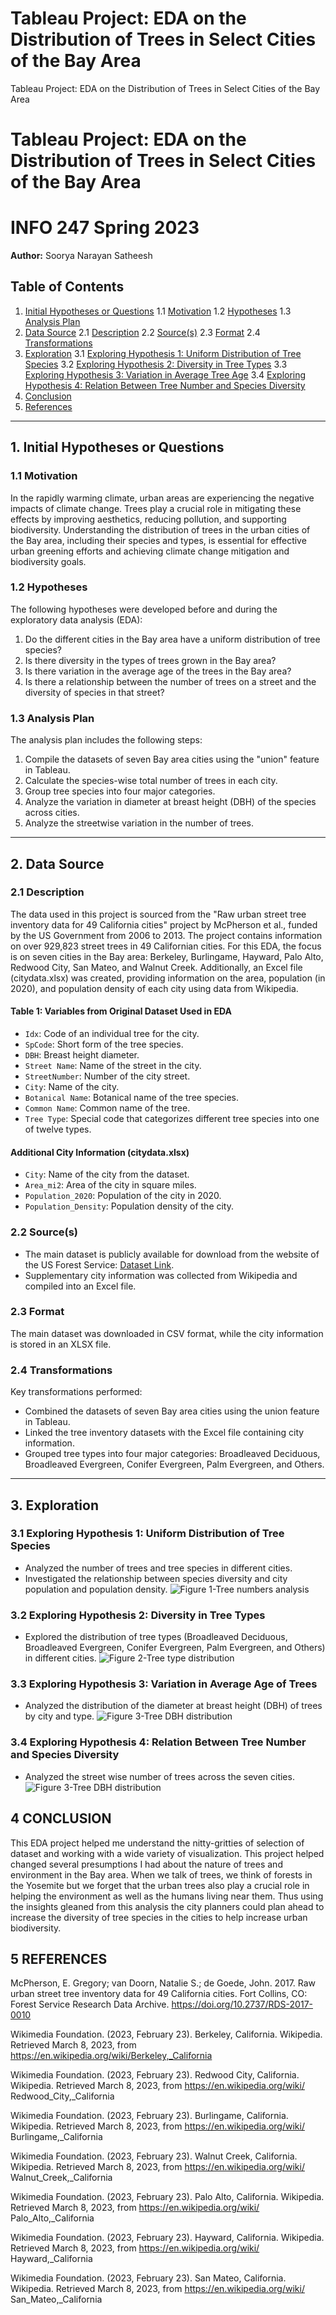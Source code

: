 # Tableau Project: EDA on the Distribution of Trees in Select Cities of the Bay Area
 Tableau Project: EDA on the Distribution of Trees in Select Cities of the Bay Area
# Tableau Project: EDA on the Distribution of Trees in Select Cities of the Bay Area
# INFO 247 Spring 2023

**Author:** Soorya Narayan Satheesh

## Table of Contents
1. [Initial Hypotheses or Questions](#initial-hypotheses-or-questions)
    1.1 [Motivation](#motivation)
    1.2 [Hypotheses](#hypotheses)
    1.3 [Analysis Plan](#analysis-plan)
2. [Data Source](#data-source)
    2.1 [Description](#description)
    2.2 [Source(s)](#sources)
    2.3 [Format](#format)
    2.4 [Transformations](#transformations)
3. [Exploration](#exploration)
    3.1 [Exploring Hypothesis 1: Uniform Distribution of Tree Species](#exploring-hypothesis-1-does-the-different-cities-of-the-bay-area-have-a-uniform-distribution-of-tree-species)
    3.2 [Exploring Hypothesis 2: Diversity in Tree Types](#exploring-hypothesis-2-is-there-diversity-in-the-tree-types-grown-in-the-bay-area)
    3.3 [Exploring Hypothesis 3: Variation in Average Tree Age](#exploring-hypothesis-3-is-there-variation-in-the-average-age-of-the-trees-in-the-bay-area)
    3.4 [Exploring Hypothesis 4: Relation Between Tree Number and Species Diversity](#exploring-hypothesis-4-is-there-any-relation-between-the-number-of-trees-in-a-street-and-the-diversity-of-species-there)
4. [Conclusion](#conclusion)
5. [References](#references)

---

## 1. Initial Hypotheses or Questions<a name="initial-hypotheses-or-questions"></a>

### 1.1 Motivation<a name="motivation"></a>
In the rapidly warming climate, urban areas are experiencing the negative impacts of climate change. Trees play a crucial role in mitigating these effects by improving aesthetics, reducing pollution, and supporting biodiversity. Understanding the distribution of trees in the urban cities of the Bay area, including their species and types, is essential for effective urban greening efforts and achieving climate change mitigation and biodiversity goals.

### 1.2 Hypotheses<a name="hypotheses"></a>
The following hypotheses were developed before and during the exploratory data analysis (EDA):
1. Do the different cities in the Bay area have a uniform distribution of tree species?
2. Is there diversity in the types of trees grown in the Bay area?
3. Is there variation in the average age of the trees in the Bay area?
4. Is there a relationship between the number of trees on a street and the diversity of species in that street?

### 1.3 Analysis Plan<a name="analysis-plan"></a>
The analysis plan includes the following steps:
1. Compile the datasets of seven Bay area cities using the "union" feature in Tableau.
2. Calculate the species-wise total number of trees in each city.
3. Group tree species into four major categories.
4. Analyze the variation in diameter at breast height (DBH) of the species across cities.
5. Analyze the streetwise variation in the number of trees.

---

## 2. Data Source<a name="data-source"></a>

### 2.1 Description<a name="description"></a>
The data used in this project is sourced from the "Raw urban street tree inventory data for 49 California cities" project by McPherson et al., funded by the US Government from 2006 to 2013. The project contains information on over 929,823 street trees in 49 Californian cities. For this EDA, the focus is on seven cities in the Bay area: Berkeley, Burlingame, Hayward, Palo Alto, Redwood City, San Mateo, and Walnut Creek. Additionally, an Excel file (citydata.xlsx) was created, providing information on the area, population (in 2020), and population density of each city using data from Wikipedia.

#### Table 1: Variables from Original Dataset Used in EDA
- `Idx`: Code of an individual tree for the city.
- `SpCode`: Short form of the tree species.
- `DBH`: Breast height diameter.
- `Street Name`: Name of the street in the city.
- `StreetNumber`: Number of the city street.
- `City`: Name of the city.
- `Botanical Name`: Botanical name of the tree species.
- `Common Name`: Common name of the tree.
- `Tree Type`: Special code that categorizes different tree species into one of twelve types.

#### Additional City Information (citydata.xlsx)
- `City`: Name of the city from the dataset.
- `Area_mi2`: Area of the city in square miles.
- `Population_2020`: Population of the city in 2020.
- `Population_Density`: Population density of the city.

### 2.2 Source(s)<a name="sources"></a>
- The main dataset is publicly available for download from the website of the US Forest Service: [Dataset Link](https://www.fs.usda.gov/rds/archive/catalog/RDS-2017-0010).
- Supplementary city information was collected from Wikipedia and compiled into an Excel file.

### 2.3 Format<a name="format"></a>
The main dataset was downloaded in CSV format, while the city information is stored in an XLSX file.

### 2.4 Transformations<a name="transformations"></a>
Key transformations performed:
- Combined the datasets of seven Bay area cities using the union feature in Tableau.
- Linked the tree inventory datasets with the Excel file containing city information.
- Grouped tree types into four major categories: Broadleaved Deciduous, Broadleaved Evergreen, Conifer Evergreen, Palm Evergreen, and Others.

---

## 3. Exploration<a name="exploration"></a>

### 3.1 Exploring Hypothesis 1: Uniform Distribution of Tree Species<a name="exploring-hypothesis-1-does-the-different-cities-of-the-bay-area-have-a-uniform-distribution-of-tree-species"></a>
- Analyzed the number of trees and tree species in different cities.
- Investigated the relationship between species diversity and city population and population density.
![Figure 1-Tree numbers analysis](../Tableau-Project--EDA-on-the-Distribution-of-Trees-in-Select-Cities-of-the-Bay-Area/935844828/Image_001.gif)

### 3.2 Exploring Hypothesis 2: Diversity in Tree Types<a name="exploring-hypothesis-2-is-there-diversity-in-the-tree-types-grown-in-the-bay-area"></a>
- Explored the distribution of tree types (Broadleaved Deciduous, Broadleaved Evergreen, Conifer Evergreen, Palm Evergreen, and Others) in different cities.
![Figure 2-Tree type distribution](../Tableau-Project--EDA-on-the-Distribution-of-Trees-in-Select-Cities-of-the-Bay-Area/935844828/Image_003.gif)

### 3.3 Exploring Hypothesis 3: Variation in Average Age of Trees<a name="exploring-hypothesis-3-is-there-variation-in-the-average-age-of-the-trees-in-the-bay-area"></a>
- Analyzed the distribution of the diameter at breast height (DBH) of trees by city and type.
![Figure 3-Tree DBH distribution](../Tableau-Project--EDA-on-the-Distribution-of-Trees-in-Select-Cities-of-the-Bay-Area/935844828/Image_004.gif)

### 3.4 Exploring Hypothesis 4: Relation Between Tree Number and Species Diversity<a name="exploring-hypothesis-4-is-there-any-relation-between-the-number-of-trees-in-a-street-and-the-diversity-of-species-therea"></a>
- Analyzed the street wise number of trees across the seven cities.
![Figure 3-Tree DBH distribution](../Tableau-Project--EDA-on-the-Distribution-of-Trees-in-Select-Cities-of-the-Bay-Area/935844828/Image_005.gif)

## 4 	CONCLUSION <a name="conclusion"></a>

This EDA project helped me understand the nitty-gritties of selection of dataset and working with a wide variety of visualization. This project helped changed several presumptions I had about the nature of trees and environment in the Bay area. When we talk of trees, we think of forests in the Yosemite but we forget that the urban trees also play a crucial role in helping the environment as well as the humans living near them. Thus using the insights gleaned from this analysis the city planners could plan ahead to increase the diversity of tree species in the cities to help increase urban biodiversity.


## 5	REFERENCES <a name="references"></a>

McPherson, E. Gregory; van Doorn, Natalie S.; de Goede, John. 2017. Raw urban street tree inventory data for 49 California cities. Fort Collins, CO: Forest Service Research Data Archive. https://doi.org/10.2737/RDS-2017-0010

Wikimedia Foundation. (2023, February 23). Berkeley, California. Wikipedia. Retrieved March 8, 2023, from https://en.wikipedia.org/wiki/Berkeley,_California

Wikimedia Foundation. (2023, February 23). Redwood City, California. Wikipedia. Retrieved March 8, 2023, from https://en.wikipedia.org/wiki/ Redwood_City,_California

Wikimedia Foundation. (2023, February 23). Burlingame, California. Wikipedia. Retrieved March 8, 2023, from https://en.wikipedia.org/wiki/ Burlingame,_California

Wikimedia Foundation. (2023, February 23). Walnut Creek, California. Wikipedia. Retrieved March 8, 2023, from https://en.wikipedia.org/wiki/ Walnut_Creek,_California

Wikimedia Foundation. (2023, February 23). Palo Alto, California. Wikipedia. Retrieved March 8, 2023, from https://en.wikipedia.org/wiki/ Palo_Alto,_California

Wikimedia Foundation. (2023, February 23). Hayward, California. Wikipedia. Retrieved March 8, 2023, from https://en.wikipedia.org/wiki/ Hayward,_California

Wikimedia Foundation. (2023, February 23). San Mateo, California. Wikipedia. Retrieved March 8, 2023, from https://en.wikipedia.org/wiki/ San_Mateo,_California